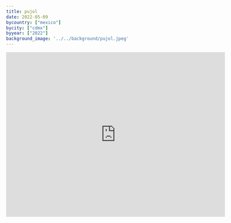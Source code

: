 ```yaml
---
title: pujol
date: 2022-05-09
bycountry: ["mexico"]
bycity: ["cdmx"]
byyear: ["2022"]
background_image: '../../background/pujol.jpeg'
---
```


<iframe src="https://www.google.com/maps/embed?pb=!1m18!1m12!1m3!1d30100.300559338582!2d-99.23292202568359!3d19.4323763!2m3!1f0!2f0!3f0!3m2!1i1024!2i768!4f13.1!3m3!1m2!1s0x85d1f8ab75b39d59%3A0xa1b937b5fe14fb16!2sPujol!5e0!3m2!1sen!2sus!4v1701982747071!5m2!1sen!2sus" width="600" height="450" style="border:0;" allowfullscreen="" loading="lazy" referrerpolicy="no-referrer-when-downgrade"></iframe>